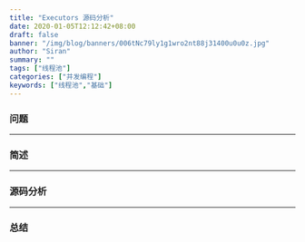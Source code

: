 ```yaml
---
title: "Executors 源码分析"
date: 2020-01-05T12:12:42+08:00
draft: false
banner: "/img/blog/banners/006tNc79ly1g1wro2nt88j31400u0u0z.jpg"
author: "Siran"
summary: ""
tags: ["线程池"]
categories: ["并发编程"]
keywords: ["线程池","基础"]
---
```

### 问题
****
### 简述
****
### 源码分析
****
### 总结
